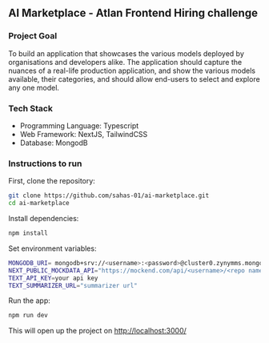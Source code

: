 ## AI Marketplace - Atlan Frontend Hiring challenge 

### Project Goal 
To build an application that showcases the various models deployed by organisations and developers alike. The application should capture the nuances of a real-life production application, and show the various models available, their categories, and should allow end-users to select and explore any one model.

### Tech Stack
- Programming Language: Typescript
- Web Framework: NextJS, TailwindCSS
- Database: MongodB

### Instructions to run

First, clone the repository:
```bash
git clone https://github.com/sahas-01/ai-marketplace.git
cd ai-marketplace
```

Install dependencies:
```bash
npm install
```

Set environment variables:
```bash
MONGODB_URI= mongodb+srv://<username>:<password>@cluster0.zynymms.mongodb.net/
NEXT_PUBLIC_MOCKDATA_API="https://mockend.com/api/<username>/<repo name>/<collection name>"
TEXT_API_KEY=your api key
TEXT_SUMMARIZER_URL="summarizer url"
```

Run the app:
```bash
npm run dev
```

This will open up the project on <a href="">http://localhost:3000/</a>
